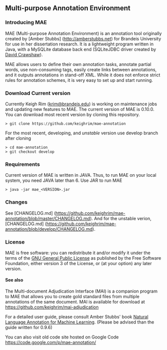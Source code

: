 ## Multi-purpose Annotation Environment

### Introducing MAE
MAE (Multi-purpose Annotation Environment) is an annotation tool originally created by [Amber Stubbs] (http://amberstubbs.net) for Brandeis University for use in her dissertation research. It is a lightweight program written in Java, with a MySQLite database back end (SQLiteJDBC driver created by [David Crawshaw](http://www.zentus.com/sqlitejdbc/)).

MAE allows users to define their own annotation tasks, annotate partial words, use non-consuming tags, easily create links between annotations, and it outputs annotations in stand-off XML. While it does not enforce strict rules for annotation schemes, it is very easy to set up and start running.

### Download Current version
Currently Keigh Rim (krim@brandeis.edu) is working on maintenance jobs and updating new features to MAE. The current version of MAE is 0.10.0. You can download most recent version by cloning this repository.

    > git clone https://github.com/keighrim/mae-annotation
   
For the most recent, developing, and *unstable* version use develop branch after cloning
    
    > cd mae-annotation
    > git checkout develop

### Requirements
Current version of MAE is written in JAVA. Thus, to run MAE on your local system, you need JAVA later than 6. Use JAR to run MAE
    
    > java -jar mae_<VERSION>.jar

### Changes
See [CHANGELOG.md] (https://github.com/keighrim/mae-annotation/blob/master/CHANGELOG.md).
And for the unstable verion, [CHANGELOG.md] (https://github.com/keighrim/mae-annotation/blob/develop/CHANGELOG.md).

### License
MAE is free software: you can redistribute it and/or modify it under the terms of the [GNU General Public License](http://www.gnu.org/licenses/gpl.html) as published by the Free Software Foundation, either version 3 of the License, or (at your option) any later version.

#### See also
The Multi-document Adjudication Interface (MAI) is a companion program to MAE that allows you to create gold standard files from multiple annotations of the same document. MAI is available for download at  https://github.com/keighrim/mai-adjudication

For a detailed user guide, please consult Amber Stubbs' book [Natural Language Annotation for Machine Learning](http://www.amazon.com/Natural-Language-Annotation-Machine-Learning/dp/1449306667/). (Please be advised than the guide written for 0.9.6)

You can also visit old code site hosted on Google Code https://code.google.com/p/mae-annotation/

